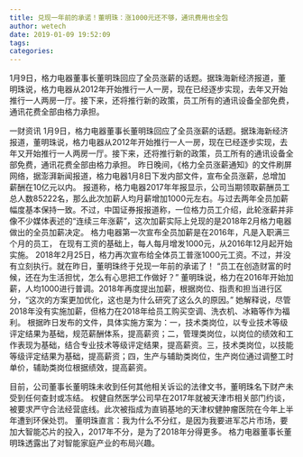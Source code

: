 ```yaml
---
title: 兑现一年前的承诺！董明珠：涨1000元还不够，通讯费用也全包
author: wetech
date: 2019-01-09 19:52:09
tags: 
categories: 
---
```

1月9日，格力电器董事长董明珠回应了全员涨薪的话题。据珠海新经济报道，董明珠说，格力电器从2012年开始推行一人一房，现在已经逐步实现，去年又开始推行一人两房一厅。接下来，还将推行新的政策，员工所有的通讯设备全部免费，通讯花费全部由格力承担。
<!-- more -->
一财资讯
1月9日，格力电器董事长董明珠回应了全员涨薪的话题。据珠海新经济报道，董明珠说，格力电器从2012年开始推行一人一房，现在已经逐步实现，去年又开始推行一人两房一厅。接下来，还将推行新的政策，员工所有的通讯设备全部免费，通讯花费全部由格力承担。
昨日晚间，《格力全员涨薪通知》的文件刷屏网络，据澎湃新闻报道，格力电器1月8日下发内部文件，宣布全员涨薪，总增加薪酬在10亿元以内。
报道称，格力电器2017年年报显示，公司当期领取薪酬员工总人数85222名，那么此次加薪人均月薪增加1000元左右。与过去两年全员加薪幅度基本保持一致。不过，中国证券报报道称，一位格力员工介绍，此轮涨薪并非像不少媒体表述的“连续三年涨薪”，这次加薪实际上兑现的是2018年2月格力电器做出的全员加薪决定。
格力电器第一次宣布全员加薪是在2016年，凡是入职满三个月的员工， 在现有工资的基础上，每人每月增发1000元，从2016年12月起开始实施。
2018年2月25日，格力再次宣布给全体员工普涨1000元工资。不过，并没有立刻执行。就在昨日，董明珠终于兑现一年前的承诺了！
“员工在创造财富的时候，还在为生活担忧，怎么有心思把工作做好？” 董明珠说，格力在2016年开始加薪，人均1000进行普调。2018年再度提出加薪，根据岗位、指责和担当进行区分，“这次的方案更加优化，这也是为什么研究了这么久的原因。”
她解释说，尽管2018年没有实施加薪，但格力在2018年给员工购买空调、洗衣机、冰箱等作为福利。
根据昨日发布的文件，具体实施方案为：一，技术类岗位，以专业技术等级评定结果为基础，规范薪酬体系，提高薪资；二，管理类岗位，以岗位的绩效和工作表现为基础，结合专业技术等级评定结果，提高薪资。三，技术类岗位，以技能等级评定结果为基础，提高薪资；四，生产与辅助类岗位，生产岗位通过调整工时单价，辅助类岗位根据绩效，提高薪资。
 
 
目前，公司董事长董明珠未收到任何其他相关诉讼的法律文书，董明珠名下财产未受到任何查封或冻结。
权健自然医学公司早在2017年就被天津市相关部门约谈，被要求严守合法经营底线。此次被指成为直销基地的天津权健肿瘤医院在今年上半年遭到环保处罚。
董明珠直言：我为什么不分红，是因为我要进军芯片市场，要加大智能芯片的投入，2017年不分，是为了2018年分得更多。
格力电器董事长董明珠透露出了对智能家庭产业的布局兴趣。
